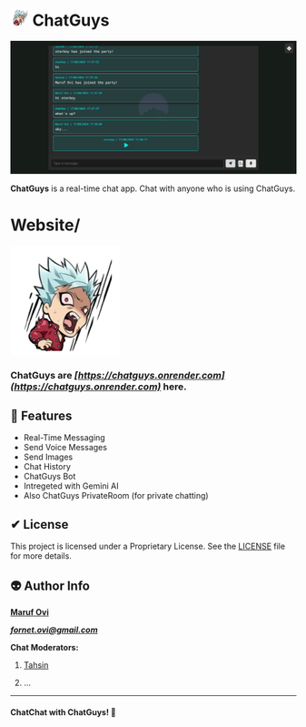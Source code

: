 # <img src="./assets/favicon-32x32.png"> ChatGuys

![chatguys preview](./assets/preview.png)

**ChatGuys** is a real-time chat app. Chat with anyone who is using ChatGuys.


# Website/
<img src="./assets/android-chrome-192x192.png">


### ChatGuys are ***[https://chatguys.onrender.com](https://chatguys.onrender.com)***  here.


## 🌸 Features

- Real-Time Messaging
- Send Voice Messages
- Send Images
- Chat History
- ChatGuys Bot
- Intregeted with Gemini AI
- Also ChatGuys PrivateRoom (for private chatting)


## ✔ License

This project is licensed under a Proprietary License. See the [LICENSE](./LICENSE) file for more details.


## 👽 Author Info

**[Maruf Ovi](https://oviportfo.netlify.app/)**

***fornet.ovi@gmail.com***

**Chat Moderators:**

 1. [Tahsin](https://tahsinportfo.netlify.app/)

2. ...

---


#### ChatChat with **ChatGuys**! 💬
